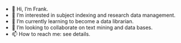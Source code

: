 - 👋 Hi, I’m Frank.
- 👀 I’m interested in subject indexing and research data management.
- 🌱 I’m currently learning to become a data librarian.
- 💞️ I’m looking to collaborate on text mining and data bases.
- 📫 How to reach me: see details.

<!---
Ffariel/Ffariel is a ✨ special ✨ repository because its `README.md` (this file) appears on your GitHub profile.
You can click the Preview link to take a look at your changes.
--->
